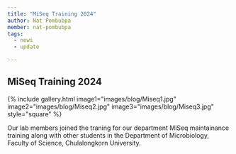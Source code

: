 ```yaml
---
title: "MiSeq Training 2024"
author: Nat Pombubpa
member: nat-pombubpa
tags:
  - news
  - update

---
```


## MiSeq Training 2024

{%
  include gallery.html
  image1="images/blog/Miseq1.jpg"
  image2="images/blog/Miseq2.jpg"
  image3="images/blog/Miseq3.jpg"
  style="square"
%}

Our lab members joined the traning for our department MiSeq maintainance training along with other students in the Department of Microbiology, Faculty of Science, Chulalongkorn University.
